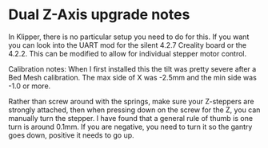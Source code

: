 # Dual Z-Axis upgrade notes

In Klipper, there is no particular setup you need to do for this. 
If you want you can look into the UART mod for the silent 4.2.7 Creality board or the 4.2.2. This can be modified to allow for individual stepper motor control.

Calibration notes:
When I first installed this the tilt was pretty severe after a Bed Mesh calibration.
The max side of X was -2.5mm and the min side was -1.0 or more. 

Rather than screw around with the springs, make sure your Z-steppers are strongly attached, then when pressing down on the screw for the Z, you can manually turn the stepper.
I have found that a general rule of thumb is one turn is around 0.1mm. If you are negative, you need to turn it so the gantry goes down, positive it needs to go up.
